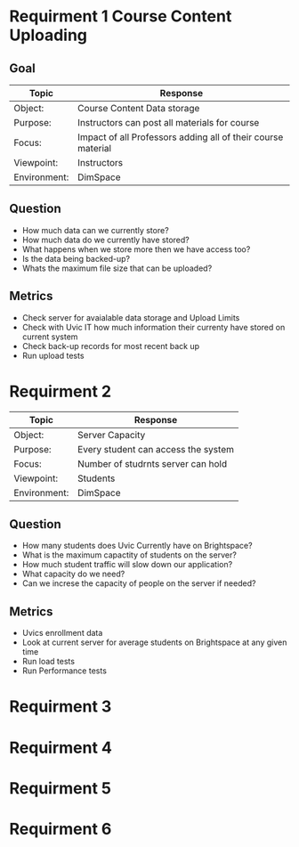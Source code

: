 # Requirment 1 Course Content Uploading

## Goal
| Topic        | Response                                                     |
|--------------|--------------------------------------------------------------|
| Object:      | Course Content Data storage                                  |
| Purpose:     | Instructors can post all materials for course                |
| Focus:       | Impact of all Professors adding all of their course material |
| Viewpoint:   | Instructors                                                  |
| Environment: | DimSpace                                                     |

## Question
- How much data can we currently store?
- How much data do we currently have stored?
- What happens when we store more then we have access too?
- Is the data being backed-up?
- Whats the maximum file size that can be uploaded?

## Metrics
- Check server for avaialable data storage and Upload Limits
- Check with Uvic IT how much information their currenty have stored on current system
- Check back-up records for most recent back up
- Run upload tests

# Requirment 2

| Topic        | Response                                                     |
|--------------|--------------------------------------------------------------|
| Object:      | Server Capacity                                              |
| Purpose:     | Every student can access the system                          |
| Focus:       | Number of studrnts server can hold                           |
| Viewpoint:   | Students                                                     |
| Environment: | DimSpace                                                     |

## Question
- How many students does Uvic Currently have on Brightspace?
- What is the maximum capactity of students on the server?
- How much student traffic will slow down our application?
- What capacity do we need?
- Can we increse the capacity of people on the server if needed?

## Metrics
- Uvics enrollment data
- Look at current server for average students on Brightspace at any given time
- Run load tests
- Run Performance tests

# Requirment 3

# Requirment 4

# Requirment 5

# Requirment 6

